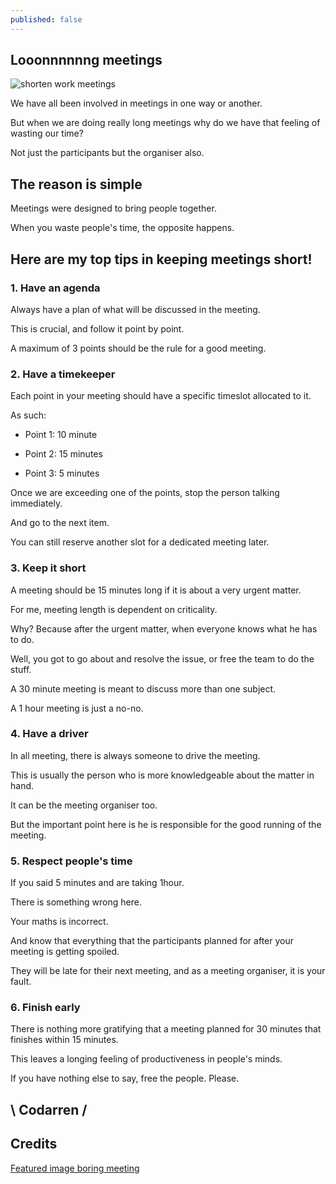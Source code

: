 ```yaml
---
published: false
---
```

## Looonnnnnng meetings
![shorten work meetings](https://github.com/codarrenvelvindron/codarrenvelvindron.github.io/raw/master/images/boring-meeting10-560x270.jpg)

We have all been involved in meetings in one way or another.

But when we are doing really long meetings why do we have that feeling of wasting our time?

Not just the participants but the organiser also.

## The reason is simple

Meetings were designed to bring people together.

When you waste people's time, the opposite happens.

## Here are my top tips in keeping meetings short!
### 1. Have an agenda
Always have a plan of what will be discussed in the meeting.

This is crucial, and follow it point by point.

A maximum of 3 points should be the rule for a good meeting.

### 2. Have a timekeeper
Each point in your meeting should have a specific timeslot allocated to it.

As such:

- Point 1: 10 minute

- Point 2: 15 minutes

- Point 3: 5 minutes

Once we are exceeding one of the points, stop the person talking immediately.

And go to the next item.

You can still reserve another slot for a dedicated meeting later.

### 3. Keep it short
A meeting should be 15 minutes long if it is about a very urgent matter.

For me, meeting length is dependent on criticality.

Why? Because after the urgent matter, when everyone knows what he has to do.

Well, you got to go about and resolve the issue, or free the team to do the stuff.

A 30 minute meeting is meant to discuss more than one subject.

A 1 hour meeting is just a no-no.

### 4. Have a driver
In all meeting, there is always someone to drive the meeting.

This is usually the person who is more knowledgeable about the matter in hand.

It can be the meeting organiser too.

But the important point here is he is responsible for the good running of the meeting.

### 5. Respect people's time
If you said 5 minutes and are taking 1hour.

There is something wrong here.

Your maths is incorrect.

And know that everything that the participants planned for after your meeting is getting spoiled.

They will be late for their next meeting, and as a meeting organiser, it is your fault.

### 6. Finish early
There is nothing more gratifying that a meeting planned for 30 minutes that finishes within 15 minutes.

This leaves a longing feeling of productiveness in people's minds.

If you have nothing else to say, free the people. Please.

## \ Codarren /

## Credits
[Featured image boring meeting](http://thinkbedoleadership.com/wp-content/uploads/2016/09/boring-meeting10-560x270.jpg)